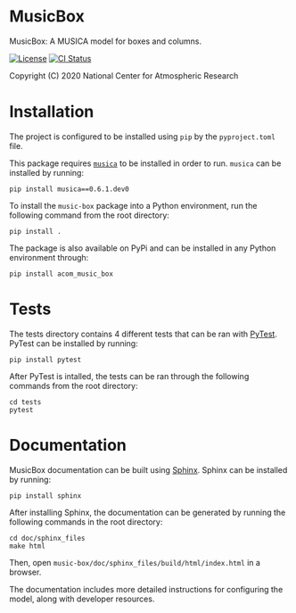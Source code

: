 
MusicBox
========

MusicBox: A MUSICA model for boxes and columns.

[![License](https://img.shields.io/github/license/NCAR/music-box.svg)](https://github.com/NCAR/music-box/blob/main/LICENSE)
[![CI Status](https://github.com/NCAR/music-box/actions/workflows/test.yml/badge.svg)](https://github.com/NCAR/music-box/actions/workflows/test.yml)

Copyright (C) 2020 National Center for Atmospheric Research

# Installation

The project is configured to be installed using `pip` by the `pyproject.toml` file. 

This package requires [`musica`](https://pypi.org/project/musica/) to be installed in order to run. `musica` can be installed by running:

```
pip install musica==0.6.1.dev0
```

To install the `music-box` package into a Python environment, run the following command from the root directory:

```
pip install .
```

The package is also available on PyPi and can be installed in any Python environment through:

```
pip install acom_music_box
```

# Tests

The tests directory contains 4 different tests that can be ran with [PyTest](https://docs.pytest.org/en/8.2.x/). PyTest can be installed by running:

```
pip install pytest
```

After PyTest is intalled, the tests can be ran through the following commands from the root directory:

```
cd tests
pytest
```

# Documentation

MusicBox documentation can be built using [Sphinx](https://www.sphinx-doc.org/en/master/). Sphinx can be installed by running:

```
pip install sphinx
```

After installing Sphinx, the documentation can be generated by running the following commands in the root directory:

```
cd doc/sphinx_files
make html
```

Then, open `music-box/doc/sphinx_files/build/html/index.html` in a browser.

The documentation includes more detailed instructions for configuring the model, along with developer resources.